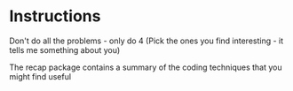 # Instructions

Don't do all the problems - only do 4
(Pick the ones you find interesting - it tells me something about you)

The recap package contains a summary of the coding techniques that you might find useful
